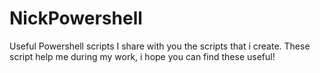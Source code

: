 # NickPowershell
Useful Powershell scripts
I share with you the scripts that i create. These script help me during my work, i hope you can find these useful!
